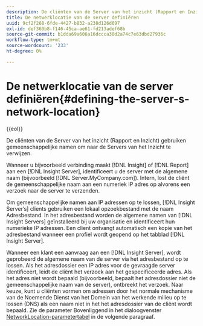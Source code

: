 ```yaml
---
description: De cliënten van de Server van het inzicht (Rapport en Inzicht) gebruiken gemeenschappelijke namen om naar de Servers van het Inzicht te verwijzen.
title: De netwerklocatie van de server definiëren
uuid: 9cf2f268-6fde-4427-b832-a238d126d697
exl-id: def360b8-f146-45ca-ae61-fd213adef68b
source-git-commit: b1dda69a606a16dccca30d2a74c7e63dbd27936c
workflow-type: tm+mt
source-wordcount: '233'
ht-degree: 0%

---
```


# De netwerklocatie van de server definiëren{#defining-the-server-s-network-location}

{{eol}}

De cliënten van de Server van het inzicht (Rapport en Inzicht) gebruiken gemeenschappelijke namen om naar de Servers van het Inzicht te verwijzen.

Wanneer u bijvoorbeeld verbinding maakt [!DNL Insight] of [!DNL Report] aan een [!DNL Insight Server], identificeert u de server met de algemene naam (bijvoorbeeld [!DNL Server.MyCompany.com]). Intern, lost de cliënt de gemeenschappelijke naam aan een numeriek IP adres op alvorens een verzoek naar de server te verzenden.

Om gemeenschappelijke namen aan IP adressen op te lossen, [!DNL Insight Server’s] clients gebruiken een lokaal opzoekbestand met de naam Adresbestand. In het adresbestand worden de algemene namen van [!DNL Insight Servers] geïnstalleerd bij uw organisatie en identificeert hun numerieke IP adressen. Een client ontvangt automatisch een kopie van het adresbestand wanneer een profiel wordt geopend op het tabblad [!DNL Insight Server].

Wanneer een klant een aanvraag aan een [!DNL Insight Server], wordt geprobeerd de algemene naam van de server via het adresbestand op te lossen. Als het adresdossier een IP adres voor de gevraagde server identificeert, leidt de cliënt het verzoek aan het gespecificeerde adres. Als het adres niet wordt bepaald (bijvoorbeeld, bepaalt het adresdossier niet de gemeenschappelijke naam van de server), ontbreekt het verzoek. Naar keuze, kunt u cliënten vormen om adressen door het normale mechanisme van de Noemende Dienst van het Domein van het werkende milieu op te lossen (DNS) als een naam niet in het het adresdossier van de cliënt wordt bepaald. Zie de parameter Bovenliggend in het dialoogvenster [NetworkLocation-parametertabel](../../../../../home/c-inst-svr/c-install-ins-svr/t-install-proc-inst-svr-dpu/c-svrs-ntwk-loc/c-ntwk-loc.md#concept-18587827cbd24805801caa86bc816e05) in de volgende paragraaf.
